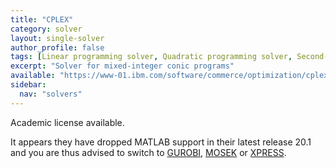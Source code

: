 ```yaml
---
title: "CPLEX"
category: solver
layout: single-solver
author_profile: false
tags: [Linear programming solver, Quadratic programming solver, Second-order cone programming solver, Mixed-integer linear programming solver,Mixed-integer quadratic programming solver,Mixed-integer second-order cone programming solver, Mixed-integer conic programming solver, Nonconvex quadratic programming solver]
excerpt: "Solver for mixed-integer conic programs"
available: "https://www-01.ibm.com/software/commerce/optimization/cplex-optimizer/"
sidebar:
  nav: "solvers"
---
```


Academic license available.

It appears they have dropped MATLAB support in their latest release 20.1 and you are thus advised to switch to [GUROBI](/solvers/gurobi),  [MOSEK](/solvers/mosek) or [XPRESS](/solvers/xpress).

